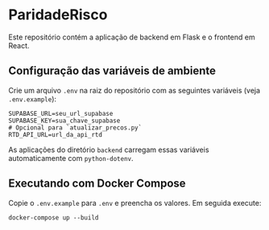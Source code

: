 # ParidadeRisco

Este repositório contém a aplicação de backend em Flask e o frontend em React.

## Configuração das variáveis de ambiente

Crie um arquivo `.env` na raiz do repositório com as seguintes variáveis (veja `.env.example`):

```
SUPABASE_URL=seu_url_supabase
SUPABASE_KEY=sua_chave_supabase
# Opcional para `atualizar_precos.py`
RTD_API_URL=url_da_api_rtd
```

As aplicações do diretório `backend` carregam essas variáveis automaticamente com `python-dotenv`.

## Executando com Docker Compose

Copie o `.env.example` para `.env` e preencha os valores. Em seguida execute:

```
docker-compose up --build
```

